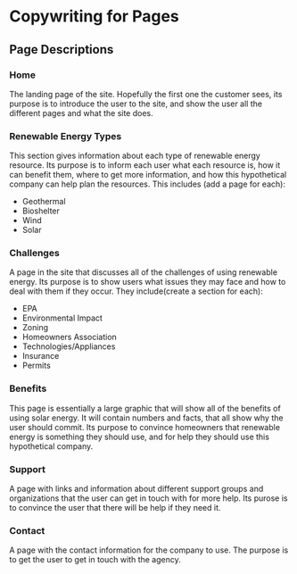 # Copywriting for Pages

## Page Descriptions

### Home
The landing page of the site. Hopefully the first one the customer sees, its purpose is to introduce the user to the site, and show the user all the different pages and what the site does.

### Renewable Energy Types
This section gives information about each type of renewable energy resource. Its purpose is to inform each user what each resource is, how it can benefit them, where to get more information, and how this hypothetical company can help plan the resources. This includes (add a page for each):
 - Geothermal
 - Bioshelter
 - Wind
 - Solar

### Challenges
A page in the site that discusses all of the challenges of using renewable energy. Its purpose is to show users what issues they may face and how to deal with them if they occur. They include(create a section for each):
 - EPA
 - Environmental Impact
 - Zoning
 - Homeowners Association
 - Technologies/Appliances
 - Insurance
 - Permits
 
### Benefits
This page is essentially a large graphic that will show all of the benefits of using solar energy. It will contain numbers and facts, that all show why the user should commit. Its purpose to convince homeowners that renewable energy is something they should use, and for help they should use this hypothetical company.

### Support
A page with links and information about different support groups and organizations that the user can get in touch with for more help. Its purose is to convince the user that there will be help if they need it.

### Contact
A page with the contact information for the company to use. The purpose is to get the user to get in touch with the agency.

